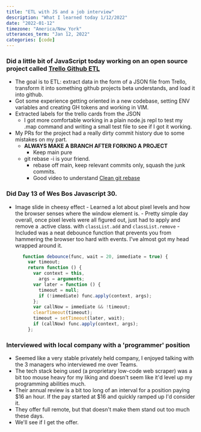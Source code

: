 ```yaml
---
title: "ETL with JS and a job interview"
description: "What I learned today 1/12/2022"
date: "2022-01-12"
timezone: "America/New_York"
utterances_term: "Jan 12, 2022"
categories: [code]
---
```


### Did a little bit of JavaScript today working on an open source project called [Trello Github ETL](https://github.com/dashtesting/trello-github-etl)
 - The goal is to ETL: extract data in the form of a JSON file from Trello, transform it into something github projects beta understands, and load it into github.
 - Got some experience getting oriented in a new codebase, setting ENV variables and creating GH tokens and working in VIM.
 - Extracted labels for the trello cards from the JSON
	 - I got more comfortable working in a plain node.js repl to test my .map command and writing a small test file to see if I got it working.
 - My PRs for the project had a really dirty commit history due to some mistakes on my part.
	 - **ALWAYS MAKE A BRANCH AFTER FORKING A PROJECT**
		 - Keep main pure
	 - git rebase -i is your friend.
		 - rebase off main, keep relevant commits only, squash the junk commits.
		 - Good video to understand [Clean git rebase](https://www.youtube.com/watch?v=pp4LJI1VovA)

### Did **Day 13** of Wes Bos Javascript 30.
- Image slide in cheesy effect
		- Learned a lot about pixel levels and how the browser senses where the window element is.
		- Pretty simple day overall, once pixel levels were all figured out, just had to apply and remove a .active class. with `classList.add` and `classList.remove`
		- Included was a neat debounce function that prevents you from hammering the browser too hard with events. I've almost got my head wrapped around it.
```js
      function debounce(func, wait = 20, immediate = true) {
        var timeout;
        return function () {
          var context = this,
            args = arguments;
          var later = function () {
            timeout = null;
            if (!immediate) func.apply(context, args);
          };
          var callNow = immediate && !timeout;
          clearTimeout(timeout);
          timeout = setTimeout(later, wait);
          if (callNow) func.apply(context, args);
        };
```

### Interviewed with local company with a 'programmer' position
 - Seemed like a very stable privately held company, I enjoyed talking with the 3 managers who interviewed me over Teams.
 - The tech stack being used (a proprietary low-code web scraper) was a bit too mouse heavy for my liking and doesn't seem like it'd level up my programming abilities much.
 - Their annual review is a bit too long of an interval for a position paying $16 an hour. If the pay started at $16 and quickly ramped up I'd consider it.
 - They offer full remote, but that doesn't make them stand out too much these days.
 - We'll see if I get the offer.
